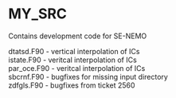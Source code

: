 # MY_SRC

Contains development code for SE-NEMO

dtatsd.F90 - vertical interpolation of ICs\
istate.F90 - veritcal interpolation of ICs\
par_oce.F90 - veritcal interpolation of ICs\
sbcrnf.F90 - bugfixes for missing input directory\
zdfgls.F90 - bugfixes from ticket 2560
